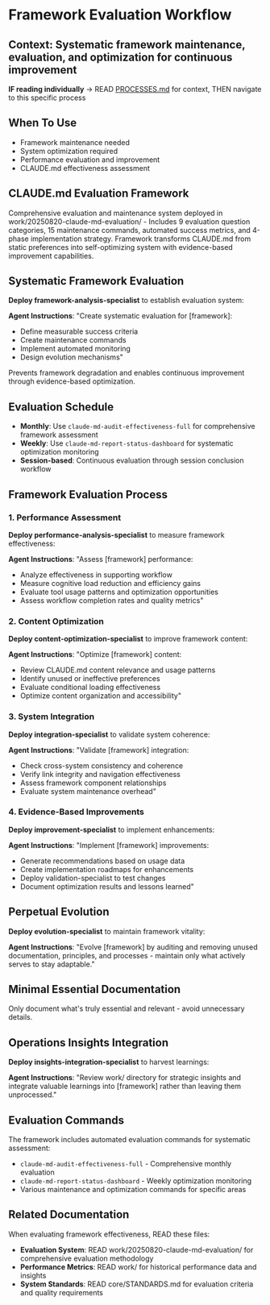 # Framework Evaluation Workflow
**Context**: Systematic framework maintenance, evaluation, and optimization for continuous improvement
---

**IF reading individually** → READ [PROCESSES.md](../PROCESSES.md#workflow-processes) for context, THEN navigate to this specific process


## When To Use
- Framework maintenance needed
- System optimization required
- Performance evaluation and improvement
- CLAUDE.md effectiveness assessment

## CLAUDE.md Evaluation Framework
Comprehensive evaluation and maintenance system deployed in work/20250820-claude-md-evaluation/ - Includes 9 evaluation question categories, 15 maintenance commands, automated success metrics, and 4-phase implementation strategy. Framework transforms CLAUDE.md from static preferences into self-optimizing system with evidence-based improvement capabilities.

## Systematic Framework Evaluation

**Deploy framework-analysis-specialist** to establish evaluation system:

**Agent Instructions**: "Create systematic evaluation for [framework]:
- Define measurable success criteria
- Create maintenance commands
- Implement automated monitoring
- Design evolution mechanisms"

Prevents framework degradation and enables continuous improvement through evidence-based optimization.

## Evaluation Schedule
- **Monthly**: Use `claude-md-audit-effectiveness-full` for comprehensive framework assessment
- **Weekly**: Use `claude-md-report-status-dashboard` for systematic optimization monitoring
- **Session-based**: Continuous evaluation through session conclusion workflow

## Framework Evaluation Process

### 1. Performance Assessment

**Deploy performance-analysis-specialist** to measure framework effectiveness:

**Agent Instructions**: "Assess [framework] performance:
- Analyze effectiveness in supporting workflow
- Measure cognitive load reduction and efficiency gains
- Evaluate tool usage patterns and optimization opportunities
- Assess workflow completion rates and quality metrics"

### 2. Content Optimization

**Deploy content-optimization-specialist** to improve framework content:

**Agent Instructions**: "Optimize [framework] content:
- Review CLAUDE.md content relevance and usage patterns
- Identify unused or ineffective preferences
- Evaluate conditional loading effectiveness
- Optimize content organization and accessibility"

### 3. System Integration

**Deploy integration-specialist** to validate system coherence:

**Agent Instructions**: "Validate [framework] integration:
- Check cross-system consistency and coherence
- Verify link integrity and navigation effectiveness
- Assess framework component relationships
- Evaluate system maintenance overhead"

### 4. Evidence-Based Improvements

**Deploy improvement-specialist** to implement enhancements:

**Agent Instructions**: "Implement [framework] improvements:
- Generate recommendations based on usage data
- Create implementation roadmaps for enhancements
- Deploy validation-specialist to test changes
- Document optimization results and lessons learned"

## Perpetual Evolution

**Deploy evolution-specialist** to maintain framework vitality:

**Agent Instructions**: "Evolve [framework] by auditing and removing unused documentation, principles, and processes - maintain only what actively serves to stay adaptable."

## Minimal Essential Documentation
Only document what's truly essential and relevant - avoid unnecessary details.

## Operations Insights Integration

**Deploy insights-integration-specialist** to harvest learnings:

**Agent Instructions**: "Review work/ directory for strategic insights and integrate valuable learnings into [framework] rather than leaving them unprocessed."

## Evaluation Commands
The framework includes automated evaluation commands for systematic assessment:
- `claude-md-audit-effectiveness-full` - Comprehensive monthly evaluation
- `claude-md-report-status-dashboard` - Weekly optimization monitoring
- Various maintenance and optimization commands for specific areas

## Related Documentation
When evaluating framework effectiveness, READ these files:
- **Evaluation System**: READ work/20250820-claude-md-evaluation/ for comprehensive evaluation methodology
- **Performance Metrics**: READ work/ for historical performance data and insights
- **System Standards**: READ core/STANDARDS.md for evaluation criteria and quality requirements
